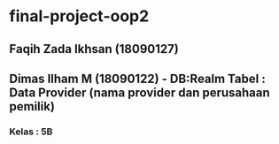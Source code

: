 # final-project-oop2

## Faqih Zada Ikhsan (18090127)
## Dimas Ilham M (18090122) - DB:Realm Tabel : Data Provider (nama provider dan perusahaan pemilik)

### Kelas : 5B
